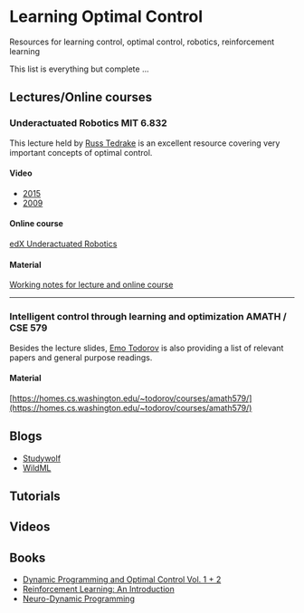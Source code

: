 # Learning Optimal Control
Resources for learning control, optimal control, robotics, reinforcement learning

This list is everything but complete ...

## Lectures/Online courses

### Underactuated Robotics MIT 6.832
This lecture held by [Russ Tedrake](https://groups.csail.mit.edu/locomotion/russt.html) is an excellent resource covering very important concepts of optimal control.

#### Video
- [2015](https://www.youtube.com/playlist?list=PLnWkMhyDLp1CGlkfJqFBLmTs5Nf2RWWGe)
- [2009](https://www.youtube.com/playlist?list=PL58F1D0056F04CF8C)
#### Online course
[edX Underactuated Robotics](https://www.edx.org/course/underactuated-robotics-mitx-6-832x-0)
#### Material
[Working notes for lecture and online course](http://underactuated.csail.mit.edu/underactuated.html)

---

### Intelligent control through learning and optimization AMATH / CSE 579

Besides the lecture slides, [Emo Todorov](http://homes.cs.washington.edu/~todorov/) is also providing a list of relevant papers and general purpose readings.

#### Material 
[https://homes.cs.washington.edu/~todorov/courses/amath579/](https://homes.cs.washington.edu/~todorov/courses/amath579/)

## Blogs
 - [Studywolf](https://studywolf.wordpress.com/)
 - [WildML](http://www.wildml.com/)
 
## Tutorials

## Videos

## Books 

 - [Dynamic Programming and Optimal Control Vol. 1 + 2](http://web.mit.edu/dimitrib/www/dpchapter.html)
 - [Reinforcement Learning: An Introduction](https://mitpress.mit.edu/books/reinforcement-learning)
 - [Neuro-Dynamic Programming](http://web.mit.edu/jnt/www/ndp.html)
 
